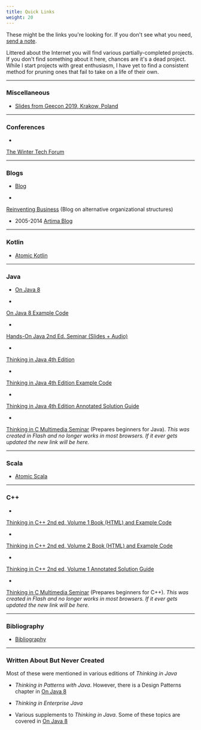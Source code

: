 ```yaml
---
title: Quick Links
weight: 20
---
```


These might be the links you're looking for. If you don't
see what you need,
<a href="mailto:mindviewinc@gmail.com?Subject=Mindview%20site%20query"
  target="_blank">send a note</a>.

Littered about the Internet you will find various partially-completed projects.
If you don't find something about it here, chances are
it's a dead project. While I start projects with great enthusiasm, I have
yet to find a consistent method for pruning ones that fail to take on a life of
their own.

***
### Miscellaneous

+ <a href="https://docs.google.com/presentation/d/13yWROkwsd95Y_Xcwr-lFymClaEOgj64hq8YJZYPFO-w/edit?usp=sharing"
target="_blank">Slides from Geecon 2019, Krakow, Poland</a>


***
### Conferences

+ <a href="http://www.WinterTechForum.com" target="_blank">
The Winter Tech Forum</a>

***
### Blogs

+ <a href="http://www.BruceEckel.com/" target="_blank">Blog</a>

+ <a href="http://www.Reinventing-Business.com" target="_blank">
Reinventing Business</a> (Blog on alternative organizational structures)

+ 2005-2014 [Artima Blog](https://www.artima.com/weblogs/index.jsp?blogger=beckel)

***
### Kotlin

+ <a href="http://www.AtomicKotlin.com" target="_blank">Atomic Kotlin</a>

***
### Java

+ <a href="http://www.OnJava8.com" target="_blank">On Java 8</a>

+ <a href="https://github.com/BruceEckel/OnJava8-Examples" target="_blank">
On Java 8 Example Code</a>

+ <a href="https://gum.co/HandsOnJava" target="_blank">
Hands-On Java 2nd Ed. Seminar (Slides + Audio)</a>

+ <a href="https://www.amazon.com/Thinking-Java-4th-Bruce-Eckel/dp/0131872486/" target="_blank">
Thinking in Java 4th Edition</a>

+ <a href="https://github.com/BruceEckel/TIJ4-code" target="_blank">
Thinking in Java 4th Edition Example Code</a>

+ <a href="https://gum.co/mvcKV" target="_blank">
Thinking in Java 4th Edition Annotated Solution Guide</a>

+ <a href="https://archive.org/details/ThinkingInC" target="_blank">
Thinking in C Multimedia Seminar</a> (Prepares beginners for Java). *This was created in Flash and no longer works in most browsers. If it ever gets updated the new link will be here.*

***
### Scala

+ <a href="http://www.atomicscala.com/" target="_blank">Atomic Scala</a>

***
### C++

+ <a href="https://archive.org/details/TICPP2ndEdVolOne" target="_blank">
Thinking in C++ 2nd ed, Volume 1 Book (HTML) and Example Code</a>

+ <a href="https://archive.org/details/TICPP2ndEdVolTwo" target="_blank">
Thinking in C++ 2nd ed, Volume 2 Book (HTML) and Example Code</a>

+ <a href="https://gum.co/OIPR" target="_blank">
Thinking in C++ 2nd ed, Volume 1 Annotated Solution Guide</a>

+ <a href="https://archive.org/details/ThinkingInC" target="_blank">
Thinking in C Multimedia Seminar</a> (Prepares beginners for C++). *This was created in Flash and no longer works in most browsers. If it ever gets updated the new link will be here.*

***
### Bibliography

+ [Bibliography](/bibliography)

***
### Written About But Never Created

Most of these were mentioned in various editions of *Thinking in Java*

+ *Thinking in Patterns with Java*. However, there is a Design Patterns
chapter in <a href="http://www.OnJava8.com" target="_blank">On Java 8</a>

+ *Thinking in Enterprise Java*

+ Various supplements to *Thinking in Java*. Some of these topics are covered in
<a href="http://www.OnJava8.com" target="_blank">On Java 8</a>
